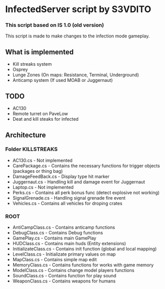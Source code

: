 # InfectedServer script by S3VDITO
### This script based on IS 1.0 (old version)

This script is made to make changes to the infection mode gameplay.

## What is implemented
* Kill streaks system
* Osprey
* Lunge Zones (On maps: Resistance, Terminal, Underground)
* Anticamp system (If used MOAB or Juggernaut)

## TODO
* AC130
* Remote turret on PaveLow
* Deat and kill steaks for infected

## Architecture
### Folder KILLSTREAKS
* AC130.cs - Not implemented
* CarePackage.cs - Contains the necessary functions for trigger objects (packages or thing bag)
* DamageFeedBack.cs - Display type hit marker
* Juggernaut.cs - Handling kill and damage event for Juggernaut
* Laptop.cs - Not implemented
* Perks.cs - Contains all perk bonus func (detect explosive not working)
* SignalGrenade.cs - Handling signal grenade fire event
* Vehicles.cs - Contains all vehicles for droping crates

### ROOT
* AntiCampClass.cs - Contains anticamp functions
* DebugClass.cs - Contains Debug functions
* GamePlay.cs - Contains main GamePlay
* HUDClass.cs - Contains main huds (Entity extensions)
* InitializateClass.cs - Contains init function (global and local mapping)
* LevelClass.cs - Initializate primary values on map
* MapClass.cs - Contains simple map edit
* MemoryClass.cs - Contains functions for works with game memory
* ModelClass.cs - Contains change model players functions
* SoundClass.cs - Contains function for play sound
* WeaponClass.cs - Contains weapons for humans